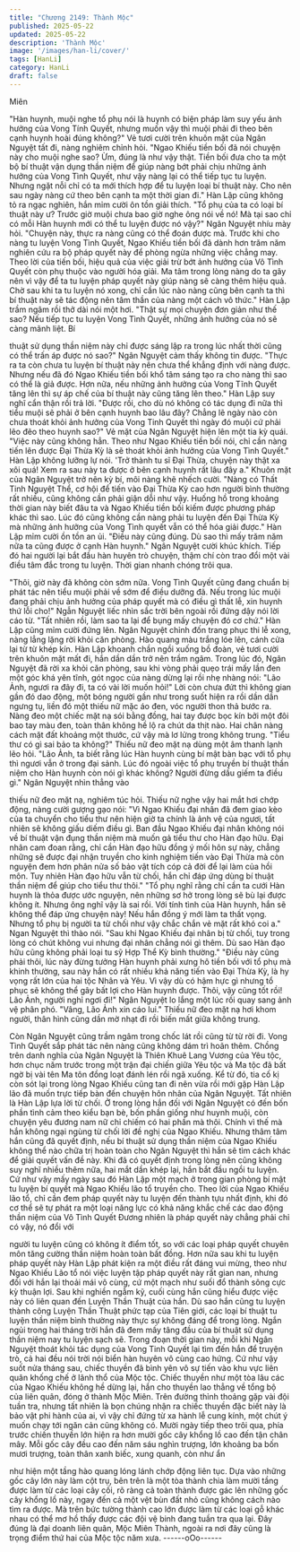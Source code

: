 ```yaml
---
title: "Chương 2149: Thành Mộc"
published: 2025-05-22
updated: 2025-05-22
description: 'Thành Mộc'
image: '/images/han-li/cover/'
tags: [HanLi]
category: HanLi
draft: false
---
```


Miên

"Hàn huynh, muội nghe tổ phụ nói là huynh có biện pháp làm suy
yếu ảnh hưởng của Vong Tính Quyết, nhưng muốn vậy thì muội
phải đi theo bên cạnh huynh hoài đúng không?" Vẻ tươi cười trên
khuôn mặt của Ngân Nguyệt tất đi, nàng nghiêm chỉnh hỏi.
"Ngao Khiếu tiền bối đã nói chuyện này cho muội nghe sao? Ừm,
đúng là như vậy thật. Tiền bối đưa cho ta một bộ bí thuật vận
dụng thần niệm để giúp nàng bớt phải chịu những ảnh hưởng của
Vong Tình Quyết, như vậy nàng lại có thể tiếp tục tu luyện. Nhưng
ngặt nỗi chỉ có ta mới thích hợp để tu luyện loại bí thuật này. Cho
nên sau ngày nàng cứ theo bên cạnh ta một thời gian đi." Hàn
Lập cũng không tỏ ra ngạc nghiên, hắn mỉm cười ôn tồn giải
thích.
"Tổ phụ của ta có loại bí thuật này ư? Trước giờ muội chưa bao
giờ nghe ông nói về nó! Mà tại sao chỉ có mỗi Hàn huynh mới có
thể tu luyện được nó vậy?" Ngân Nguyệt nhíu mày hỏi.
"Chuyện này, thực ra nàng cũng có thể đoán được mà. Trước khi
cho nàng tu luyện Vong Tình Quyết, Ngao Khiếu tiền bối đã dành
hơn trăm năm nghiên cứu ra bộ pháp quyết này để phòng ngừa
những việc chẳng may. Theo lời của tiến bối, hiệu quả của việc
giải trừ bớt ảnh hưởng của Vô Tình Quyết còn phụ thuộc vào
người hóa giải. Ma tâm trong lòng nàng do ta gây nên vì vậy để ta
tu luyện pháp quyết này giúp nàng sẽ càng thêm hiệu quả. Chờ
sau khi ta tu luyện nó xong, chỉ cần lúc nào nàng cũng bên cạnh
ta thì bí thuật này sẽ tác động nên tâm thần của nàng một cách vô
thức." Hàn Lập trầm ngâm rồi thở dài nói một hơi.
"Thật sự mọi chuyện đơn giản như thế sao? Nếu tiếp tục tu luyện
Vong Tình Quyết, những ảnh hưởng của nó sẽ càng mãnh liệt. Bí

thuật sử dụng thần niệm này chỉ được sáng lập ra trong lúc nhất
thời cũng có thể trấn áp được nó sao?" Ngân Nguyệt cảm thấy
không tin được.
"Thực ra ta còn chưa tu luyện bí thuật này nên chưa thể khẳng
định với nàng được. Nhưng nếu đã đó Ngao Khiếu tiền bối khổ
tâm sáng tạo ra cho nàng thì sao có thể là giả được. Hơn nữa,
nếu những ảnh hưởng của Vong Tĩnh Quyết tăng lên thì sự áp
chế của bí thuật này cũng tăng lên theo." Hàn Lập suy nghĩ cẩn
thận rồi trả lời.
"Được rồi, cho dù nó không có tác dụng đi nữa thì tiểu muội sẽ
phải ở bên cạnh huynh bao lâu đây? Chẳng lẽ ngày nào còn chưa
thoát khỏi ảnh hưởng của Vong Tinh Quyết thì ngày đó muội cứ
phải lẽo đẽo theo huynh sao?" Vẻ mặt của Ngân Nguyệt hiện lên
một tia kỳ quái.
"Việc này cũng không hẳn. Theo như Ngao Khiếu tiền bối nói, chỉ
cần nàng tiến lên được Đại Thừa Kỳ là sẽ thoát khỏi ảnh hưởng
của Vong Tình Quyết." Hàn Lập không lưỡng lự nói.
'Trở thành tu sĩ Đại Thừa, chuyện này thật xa xôi quá! Xem ra sau
này ta được ở bên cạnh huynh rất lâu đây a." Khuôn mặt của
Ngân Nguyệt trở nên kỳ bí, môi nàng khẽ nhếch cười.
"Nàng có Thất Tinh Nguyệt Thể, cơ hội để tiến vào Đại Thừa Kỳ
cao hơn người bình thường rất nhiều, cũng không cần phải giận
dỗi như vậy. Huống hồ trong khoảng thời gian này biết đâu ta và
Ngao Khiếu tiền bối kiếm được phương pháp khác thì sao. Lúc đó
cũng không cần nàng phải tu luyện đến Đại Thừa Kỳ mà những
ảnh hưởng của Vong Tình quyết vẫn có thể hóa giải được." Hàn
Lập mỉm cười ồn tồn an ủi.
"Điều này cũng đúng. Dù sao thì mấy trăm năm nữa ta cũng được
ở cạnh Hàn huynh." Ngân Nguyệt cười khúc khích.
Tiếp đó hai người lại bắt đầu hàn huyên trò chuyện, thậm chí còn
trao đổi một vài điều tâm đắc trong tu luyện.
Thời gian nhanh chóng trôi qua.

"Thôi, giờ này đã không còn sớm nữa. Vong Tình Quyết cũng
đang chuẩn bị phát tác nên tiểu muội phải về sớm để điều dưỡng
đã. Nếu trong lúc muội đang phải chịu ảnh hưởng của pháp quyết
mà có điều gì thất lễ, xin huynh thứ lỗi cho!" Ngẫn Nguyệt liếc
nhìn sắc trời bên ngoài rồi đứng dậy nói lời cáo từ.
"Tất nhiên rồi, làm sao ta lại để bụng mấy chuyện đó cơ chứ."
Hàn Lập cũng mỉm cười đứng lên.
Ngân Nguyệt chỉnh đốn trang phục thi lễ xong, nàng lẳng lặng rời
khỏi căn phòng.
Hào quang màu trắng lóe lên, cánh cửa lại từ từ khép kín.
Hàn Lập khoanh chần ngồi xuống bồ đoàn, vẻ tươi cười trên
khuôn mặt mất đi, hắn dần dần trở nên trầm ngâm.
Trong lúc đó, Ngân Nguyệt đã rời xa khỏi căn phòng, sau khi vòng
phải quẹo trái mấy lần đen một góc khá yên tĩnh, gót ngọc của
nàng dừng lại rồi nhẹ nhàng nói:
"Lão Ảnh, ngươi ra đây đi, ta có vài lời muốn hỏi!"
Lời còn chưa đứt thì không gian gần đó dao động, một bóng
người gần như trong suốt hiện ra rồi dần dần ngưng tụ, liền đó
một thiếu nữ mặc áo đen, vóc người thon thả bước ra.
Nàng đeo một chiếc mặt nạ sói bằng đồng, hai tay được bọc kín
bởi một đôi bao tay màu đen, toàn thân không hề lộ ra chút da thịt
nào. Hai chân nàng cách mặt đất khoảng một thước, cứ vậy mà lơ
lửng trong không trung.
"Tiểu thư có gì sai bảo ta không?" Thiếu nữ đeo mặt nạ dùng một
âm thanh lạnh lẽo hỏi.
"Lão Ảnh, ta biết rằng lúc Hàn huynh cùng bí mật bàn bạc với tổ
phụ thì ngươi vẫn ở trong đại sảnh. Lúc đó ngoài việc tổ phụ
truyền bí thuật thần niệm cho Hàn huynh còn nói gì khác không?
Người đừng dấu giếm ta điều gì." Ngân Nguyệt nhìn thẳng vào

thiếu nữ đeo mặt nạ, nghiêm túc hỏi.
Thiếu nữ nghe vậy hai mắt hơi chớp động, nàng cười gượng gạo
nói:
"Vì Ngao Khiếu đại nhân đã đem giao kèo của ta chuyển cho tiểu
thư nên hiện giờ ta chính là ảnh vệ của ngươi, tất nhiên sẽ không
giấu diếm điều gì. Ban đầu Ngao Khiếu đại nhân không nói về bí
thuật vận đụng thần niệm mà muốn gả tiểu thư cho Hàn đạo hữu.
Đại nhân cam đoan rằng, chỉ cần Hàn đạo hữu đồng ý mối hôn sự
này, chẳng những sẽ được đại nhận truyền cho kinh nghiệm tiến
vào Đại Thừa mà còn nguyện đem hơn phân nửa số bảo vật tích
cóp cả đời để lại làm của hồi môn. Tuy nhiên Hàn đạo hữu vẫn từ
chối, hắn chỉ đáp ứng dùng bí thuật thần niệm để giúp cho tiểu
thư thôi."
"Tổ phụ nghĩ rằng chỉ cần ta cưới Hàn huynh là thỏa được ước
nguyện, nên những sơ hở trong lòng sẽ bù lại được không ít.
Nhưng ông nghĩ vậy là sai rồi. Với tính tình của Hàn huynh, hắn
sẽ không thể đáp ứng chuyện này! Nếu hắn đồng ý mới làm ta
thất vọng. Nhưng tổ phụ bị người ta từ chối như vậy chắc chắn vẻ
mặt rất khó coi a." Ngan Nguyệt thì thào nói.
"Sau khi Ngao Khiếu đại nhân bị từ chối, tuy trong lòng có chút
không vui nhưng đại nhân chẳng nói gì thêm. Dù sao Hàn đạo
hữu cũng không phải loại tu sỹ Hợp Thể Kỳ bình thường."
"Điều này cũng phải thôi, lúc này đừng tưởng Hàn huynh phải
xưng hô tiền bối với tổ phụ mà khinh thường, sau này hắn có rất
nhiều khả năng tiến vào Đại Thừa Kỳ, là hy vọng rất lớn của hai
tộc Nhân và Yêu. Vì vậy dù có hậm hực gì nhưng tổ phục sẽ
không thể gây bất lợi cho Hàn huynh được.
Thôi, vậy cũng tốt rồi! Lão Ảnh, người nghỉ ngơi đi!" Ngân Nguyệt
lo lắng một lúc rồi quay sang ảnh vệ phân phó.
"Vâng, Lão Ảnh xin cáo lui." Thiếu nữ đeo mặt nạ hơi khom
người, thân hình cũng dần mờ nhạt đi rồi biến mất giữa không
trung.

Còn Ngân Nguyệt cũng trầm ngâm trong chốc lát rồi cũng từ từ
rời đi.
Vong Tình Quyết sắp phát tác nên nàng cũng không dám trì hoãn
thêm.
Chồng trên danh nghĩa của Ngân Nguyệt là Thiên Khuê Lang
Vương của Yêu tộc, hơn chục năm trước trong một trận đại chiến
giữa Yêu tộc và Ma tộc đã bất ngờ bị vài tên Ma tôn đồng loạt
đánh lén rồi ngã xuống.
Kể từ đó, tia cố kị còn sót lại trong lòng Ngao Khiếu cũng tan đi
nên vừa rồi mới gặp Hàn Lập lão đã muốn trực tiếp bàn đến
chuyện hôn nhân của Ngân Nguyệt.
Tất nhiên là Hàn Lập lựa lời từ chối.
Ở trong lòng hắn đối với Ngân Nguyệt có đến bốn phần tình cảm
theo kiểu bạn bè, bốn phần giống như huynh muội, còn chuyện
yêu đương nam nữ chỉ chiếm có hai phần mà thôi.
Chính vì thế mà hắn không ngại ngùng từ chối lời đề nghị của
Ngao Khiếu.
Nhưng thâm tâm hắn cũng đã quyết định, nếu bí thuật sử dụng
thần niệm của Ngao Khiếu không thể nào chữa trị hoàn toàn cho
Ngân Nguyệt thì hắn sẽ tìm cách khác để giải quyết vấn đề này.
Khi đã có quyết định trong lòng nên cũng không suy nghĩ nhiều
thêm nữa, hai mắt dần khép lại, hắn bắt đầu ngồi tu luyện.
Cứ như vậy mấy ngày sau đó Hàn Lập một mạch ở trong gian
phòng bí mật tu luyện bí quyết mà Ngao Khiếu lão tổ truyền cho.
Theo lời của Ngao Khiếu lão tổ, chỉ cần đem pháp quyết này tu
luyện đến thành tựu nhất định, khi đó cơ thể sẽ tự phát ra một loại
năng lực có khả năng khắc chế các dao động thần niệm của Vô
Tình Quyết
Đương nhiên là pháp quyết này chẳng phải chỉ có vậy, nó đổi với

người tu luyện cũng có không ít điểm tốt, so với các loại pháp
quyết chuyên môn tăng cường thần niệm hoàn toàn bất đồng.
Hơn nữa sau khi tu luyện pháp quyết này Hàn Lập phát kiện ra
một điều rất đáng vui mừng, theo như Ngao Khiếu Lão tổ nói việc
luyện tập pháp quyết này rất gian nan, nhưng đối với hắn lại thoải
mái vô cùng, cứ một mạch như suối đổ thành sông cực kỳ thuận
lợi.
Sau khi nghiền ngẫm kỹ, cuối cùng hắn cũng hiểu được việc này
có liên quan đến Luyện Thần Thuật của hắn.
Dù sao hắn cũng tu luyện thành công Luyện Thần Thuật phức tạp
của Tiên giới, các loại bí thuật tu luyện thần niệm bình thường
này thực sự không đáng để trong lòng.
Ngắn ngủi trong hai tháng trời hắn đã đem mấy tâng đầu của bí
thuật sử dụng thần niệm nay tu luyện sạch sẽ.
Trong đoạn thời gian này, mỗi khi Ngân Nguyệt thoát khỏi tác
dụng của Vong Tinh Quyết lại tìm đến hắn để truyện trò, cả hai
đều nói trời nói biển hàn huyên vô cùng cao hứng.
Cứ như vậy suốt nửa tháng sau, chiếc thuyền đã bình yên vô sự
tiến vào khu vực liên quân khống chế ở lãnh thổ của Mộc tộc.
Chiếc thuyền như một tòa lâu các của Ngao Khiếu không hề dừng
lại, hắn cho thuyền lao thẳng về tổng bộ của liên quân, đóng ở
thành Mộc Miên.
Trên đường thỉnh thoảng gặp vài đội tuần tra, nhưng tất nhiên là
bọn chúng nhận ra chiếc thuyền đặc biết này là bảo vật phi hành
của ai, vì vậy chỉ đứng từ xa hành lễ cung kính, một chút ý muốn
chạy tới ngăn cản cũng không có.
Mười ngày tiếp theo trôi qua, phía trước chiến thuyền lớn hiện ra
hơn mười gốc cây khổng lồ cao đến tận chân mây.
Mỗi gốc cây đều cao đến năm sáu nghìn trượng, lớn khoảng ba
bốn mươi trượng, toàn thân xanh biếc, xung quanh, còn như ẩn

như hiện một tầng hào quang lóng lánh chớp động liên tục.
Dựa vào những gốc cây lớn này làm cột trụ, bên trên là một tòa
thành chia làm mười tầng được làm từ các loại cây cối, rõ ràng cả
toàn thành được gác lên những gốc cây khổng lồ này, ngay đến
cả một vệt bùn đất nhỏ cũng không cách nào tìm ra được.
Mà trên bức tường thành cao lớn được làm từ các loại gỗ khác
nhau có thể mơ hồ thấy được các đội vệ binh đang tuần tra qua
lại.
Đây đúng là đại doanh liên quân, Mộc Miên Thành, ngoài ra nơi
đây cũng là trọng điểm thứ hai của Mộc tộc năm xưa.
------oOo------
